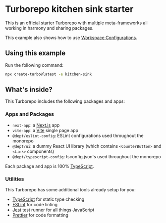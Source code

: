 # Turborepo kitchen sink starter

This is an official starter Turborepo with multiple meta-frameworks all working in harmony and sharing packages.

This example also shows how to use [Workspace Configurations](https://turbo.build/repo/docs/core-concepts/monorepos/configuring-workspaces).

## Using this example

Run the following command:

```sh
npx create-turbo@latest -e kitchen-sink
```

## What's inside?

This Turborepo includes the following packages and apps:

### Apps and Packages

- `next-app`: a [Next.js](https://nextjs.org/) app
- `vite-app`: a [Vite](https://vitejs.dev/) single page app
- `@dept/eslint-config`: ESLint configurations used throughout the monorepo
- `@dept/ui`: a dummy React UI library (which contains `<CounterButton>` and `<Link>` components)
- `@dept/typescript-config`: tsconfig.json's used throughout the monorepo

Each package and app is 100% [TypeScript](https://www.typescriptlang.org/).

### Utilities

This Turborepo has some additional tools already setup for you:

- [TypeScript](https://www.typescriptlang.org/) for static type checking
- [ESLint](https://eslint.org/) for code linting
- [Jest](https://jestjs.io) test runner for all things JavaScript
- [Prettier](https://prettier.io) for code formatting
